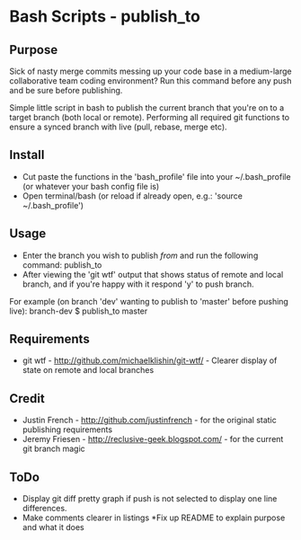 # Bash Scripts - publish_to

## Purpose

Sick of nasty merge commits messing up your code base in a medium-large collaborative team coding environment? Run this command before any push and be sure before publishing.

Simple little script in bash to publish the current branch that you're on to a target branch (both local or remote). Performing all required git functions to ensure a synced branch with live (pull, rebase, merge etc).
  
## Install

 * Cut paste the functions in the 'bash_profile' file into your ~/.bash_profile (or whatever your bash config file is)
 * Open terminal/bash (or reload if already open, e.g.: 'source ~/.bash_profile')

## Usage

 * Enter the branch you wish to publish *from* and run the following command:
		publish_to <branch you wish to publish to>
 * After viewing the 'git wtf' output that shows status of remote and local branch, and if you're happy with it respond 'y' to push branch.

For example (on branch 'dev' wanting to publish to 'master' before pushing live):
		branch-dev $ publish_to master
		
## Requirements

 * git wtf - http://github.com/michaelklishin/git-wtf/ - Clearer display of state on remote and local branches

## Credit

 * Justin French - http://github.com/justinfrench - for the original static publishing requirements
 * Jeremy Friesen - http://reclusive-geek.blogspot.com/ - for the current git branch magic

## ToDo 
 * Display git diff pretty graph if push is not selected to display one line differences.
 * Make comments clearer in listings
 *Fix up README to explain purpose and what it does